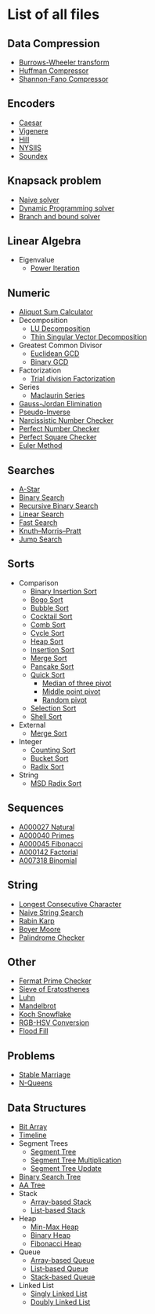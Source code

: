 # List of all files

## Data Compression

-   [Burrows-Wheeler transform](https://github.com/TheAlgorithms/C-Sharp/blob/master/Algorithms/DataCompression/BurrowsWheelerTransform.cs)
-   [Huffman Compressor](https://github.com/TheAlgorithms/C-Sharp/blob/master/Algorithms/DataCompression/HuffmanCompressor.cs)
-   [Shannon-Fano Compressor](https://github.com/TheAlgorithms/C-Sharp/blob/master/Algorithms/DataCompression/ShannonFanoCompressor.cs)

## Encoders

-   [Caesar](https://github.com/TheAlgorithms/C-Sharp/blob/master/Algorithms/Encoders/CaesarEncoder.cs)
-   [Vigenere](https://github.com/TheAlgorithms/C-Sharp/blob/master/Algorithms/Encoders/VigenereEncoder.cs)
-   [Hill](https://github.com/TheAlgorithms/C-Sharp/blob/master/Algorithms/Encoders/HillEncoder.cs)
-   [NYSIIS](https://github.com/TheAlgorithms/C-Sharp/blob/master/Algorithms/Encoders/NysiisEncoder.cs)
-   [Soundex](https://github.com/TheAlgorithms/C-Sharp/blob/master/Algorithms/Encoders/SoundexEncoder.cs)

## Knapsack problem

-   [Naive solver](https://github.com/TheAlgorithms/C-Sharp/blob/master/Algorithms/Knapsack/NaiveKnapsackSolver.cs)
-   [Dynamic Programming solver](https://github.com/TheAlgorithms/C-Sharp/blob/master/Algorithms/Knapsack/DynamicProgrammingKnapsackSolver.cs)
-   [Branch and bound solver](https://github.com/TheAlgorithms/C-Sharp/blob/master/Algorithms/Knapsack/BranchAndBoundKnapsackSolver.cs)

## Linear Algebra

-   Eigenvalue
    -   [Power Iteration](https://github.com/TheAlgorithms/C-Sharp/blob/master/Algorithms/LinearAlgebra/Eigenvalue/PowerIteration.cs)

## Numeric

-   [Aliquot Sum Calculator](https://github.com/TheAlgorithms/C-Sharp/blob/master/Algorithms/Numeric/AliquotSumCalculator.cs)
-   Decomposition
    -   [LU Decomposition](https://github.com/TheAlgorithms/C-Sharp/blob/master/Algorithms/Numeric/Decomposition/LU.cs)
    -   [Thin Singular Vector Decomposition](https://github.com/TheAlgorithms/C-Sharp/blob/master/Algorithms/Numeric/Decomposition/ThinSVD.cs)
-   Greatest Common Divisor
    -   [Euclidean GCD](https://github.com/TheAlgorithms/C-Sharp/blob/master/Algorithms/Numeric/GreatestCommonDivisor/EuclideanGreatestCommonDivisorFinder.cs)
    -   [Binary GCD](https://github.com/TheAlgorithms/C-Sharp/blob/master/Algorithms/Numeric/GreatestCommonDivisor/BinaryGreatestCommonDivisorFinder.cs)
-   Factorization
    -   [Trial division Factorization](https://github.com/TheAlgorithms/C-Sharp/blob/master/Algorithms/Numeric/Factorization/TrialDivisionFactorizer.cs)
-   Series
    -   [Maclaurin Series](https://github.com/TheAlgorithms/C-Sharp/blob/master/Algorithms/Numeric/Series/Maclaurin.cs)
-   [Gauss-Jordan Elimination](https://github.com/TheAlgorithms/C-Sharp/blob/master/Algorithms/Numeric/GaussJordanElimination.cs)
-   [Pseudo-Inverse](https://github.com/TheAlgorithms/C-Sharp/blob/master/Algorithms/Numeric/Pseudoinverse/PseudoInverse.cs)
-   [Narcissistic Number Checker](https://github.com/TheAlgorithms/C-Sharp/blob/master/Algorithms/Numeric/NarcissisticNumberChecker.cs)
-   [Perfect Number Checker](https://github.com/TheAlgorithms/C-Sharp/blob/master/Algorithms/Numeric/PerfectNumberChecker.cs)
-   [Perfect Square Checker](https://github.com/TheAlgorithms/C-Sharp/blob/master/Algorithms/Numeric/PerfectSquareChecker.cs)
-   [Euler Method](https://github.com/TheAlgorithms/C-Sharp/blob/master/Algorithms/Numeric/EulerMethod.cs)

## Searches

-   [A-Star](https://github.com/TheAlgorithms/C-Sharp/blob/master/Algorithms/Search/AStar/AStar.cs)
-   [Binary Search](https://github.com/TheAlgorithms/C-Sharp/blob/master/Algorithms/Search/BinarySearcher.cs)
-   [Recursive Binary Search](https://github.com/TheAlgorithms/C-Sharp/blob/master/Algorithms/Search/RecursiveBinarySearcher.cs)
-   [Linear Search](https://github.com/TheAlgorithms/C-Sharp/blob/master/Algorithms/Search/LinearSearcher.cs)
-   [Fast Search](https://github.com/TheAlgorithms/C-Sharp/blob/master/Algorithms/Search/FastSearcher.cs)
-   [Knuth–Morris–Pratt](https://github.com/TheAlgorithms/C-Sharp/blob/master/Algorithms/Strings/KnuthMorrisPrattSearcher.cs)
-   [Jump Search](https://github.com/TheAlgorithms/C-Sharp/blob/master/Algorithms/Search/JumpSearcher.cs)

## Sorts

-   Comparison
    -   [Binary Insertion Sort](https://github.com/TheAlgorithms/C-Sharp/blob/master/Algorithms/Sorters/Comparison/BinaryInsertionSorter.cs)
    -   [Bogo Sort](https://github.com/TheAlgorithms/C-Sharp/blob/master/Algorithms/Sorters/Comparison/BogoSorter.cs)
    -   [Bubble Sort](https://github.com/TheAlgorithms/C-Sharp/blob/master/Algorithms/Sorters/Comparison/BubbleSorter.cs)
    -   [Cocktail Sort](https://github.com/TheAlgorithms/C-Sharp/blob/master/Algorithms/Sorters/Comparison/CocktailSorter.cs)
    -   [Comb Sort](https://github.com/TheAlgorithms/C-Sharp/blob/master/Algorithms/Sorters/Comparison/CombSorter.cs)
    -   [Cycle Sort](https://github.com/TheAlgorithms/C-Sharp/blob/master/Algorithms/Sorters/Comparison/CycleSorter.cs)
    -   [Heap Sort](https://github.com/TheAlgorithms/C-Sharp/blob/master/Algorithms/Sorters/Comparison/HeapSorter.cs)
    -   [Insertion Sort](https://github.com/TheAlgorithms/C-Sharp/blob/master/Algorithms/Sorters/Comparison/InsertionSorter.cs)
    -   [Merge Sort](https://github.com/TheAlgorithms/C-Sharp/blob/master/Algorithms/Sorters/Comparison/MergeSorter.cs)
    -   [Pancake Sort](https://github.com/TheAlgorithms/C-Sharp/blob/master/Algorithms/Sorters/Comparison/PancakeSorter.cs)
    -   [Quick Sort](https://github.com/TheAlgorithms/C-Sharp/blob/master/Algorithms/Sorters/Comparison/QuickSorter.cs)
        -   [Median of three pivot](https://github.com/TheAlgorithms/C-Sharp/blob/master/Algorithms/Sorters/Comparison/MedianOfThreeQuickSorter.cs)
        -   [Middle point pivot](https://github.com/TheAlgorithms/C-Sharp/blob/master/Algorithms/Sorters/Comparison/MiddlePointQuickSorter.cs)
        -   [Random pivot](https://github.com/TheAlgorithms/C-Sharp/blob/master/Algorithms/Sorters/Comparison/RandomPivotQuickSorter.cs)
    -   [Selection Sort](https://github.com/TheAlgorithms/C-Sharp/blob/master/Algorithms/Sorters/Comparison/SelectionSorter.cs)
    -   [Shell Sort](https://github.com/TheAlgorithms/C-Sharp/blob/master/Algorithms/Sorters/Comparison/ShellSorter.cs)
-   External
    -   [Merge Sort](https://github.com/TheAlgorithms/C-Sharp/blob/master/Algorithms/Sorters/External/ExternalMergeSorter.cs)
-   Integer
    -   [Counting Sort](https://github.com/TheAlgorithms/C-Sharp/blob/master/Algorithms/Sorters/Integer/CountingSorter.cs)
    -   [Bucket Sort](https://github.com/TheAlgorithms/C-Sharp/blob/master/Algorithms/Sorters/Integer/BucketSorter.cs)
    -   [Radix Sort](https://github.com/TheAlgorithms/C-Sharp/blob/master/Algorithms/Sorters/Integer/RadixSorter.cs)
-   String
    -   [MSD Radix Sort](https://github.com/TheAlgorithms/C-Sharp/blob/master/Algorithms/Sorters/String/MsdRadixStringSorter.cs)

## Sequences

-   [A000027 Natural](https://github.com/TheAlgorithms/C-Sharp/blob/master/Algorithms/Sequences/NaturalSequence.cs)
-   [A000040 Primes](https://github.com/TheAlgorithms/C-Sharp/blob/master/Algorithms/Sequences/PrimesSequence.cs)
-   [A000045 Fibonacci](https://github.com/TheAlgorithms/C-Sharp/blob/master/Algorithms/Sequences/FibonacciSequence.cs)
-   [A000142 Factorial](https://github.com/TheAlgorithms/C-Sharp/blob/master/Algorithms/Sequences/FactorialSequence.cs)
-   [A007318 Binomial](https://github.com/TheAlgorithms/C-Sharp/blob/master/Algorithms/Sequences/BinomialSequence.cs)

## String

-   [Longest Consecutive Character](https://github.com/TheAlgorithms/C-Sharp/blob/master/Algorithms/Strings/GeneralStringAlgorithms.cs)
-   [Naive String Search](https://github.com/TheAlgorithms/C-Sharp/blob/master/Algorithms/Strings/NaiveStringSearch.cs)
-   [Rabin Karp](https://github.com/TheAlgorithms/C-Sharp/blob/master/Algorithms/Strings/RabinKarp.cs)
-   [Boyer Moore](https://github.com/TheAlgorithms/C-Sharp/blob/master/Algorithms/Strings/BoyerMoore.cs)
-   [Palindrome Checker](https://github.com/TheAlgorithms/C-Sharp/blob/master/Algorithms/Strings/palindrome.cs)

## Other

-   [Fermat Prime Checker](https://github.com/TheAlgorithms/C-Sharp/blob/master/Algorithms/Other/FermatPrimeChecker.cs)
-   [Sieve of Eratosthenes](https://github.com/TheAlgorithms/C-Sharp/blob/master/Algorithms/Other/SieveOfEratosthenes.cs)
-   [Luhn](https://github.com/TheAlgorithms/C-Sharp/blob/master/Algorithms/Other/Luhn.cs)
-   [Mandelbrot](https://github.com/TheAlgorithms/C-Sharp/blob/master/Algorithms/Other/Mandelbrot.cs)
-   [Koch Snowflake](https://github.com/TheAlgorithms/C-Sharp/blob/master/Algorithms/Other/KochSnowflake.cs)
-   [RGB-HSV Conversion](https://github.com/TheAlgorithms/C-Sharp/blob/master/Algorithms/Other/RGBHSVConversion.cs)
-   [Flood Fill](https://github.com/TheAlgorithms/C-Sharp/blob/master/Algorithms/Other/FloodFill.cs)

## Problems

-   [Stable Marriage](https://github.com/TheAlgorithms/C-Sharp/blob/master/Algorithms/Problems/StableMarriage/GaleShapley.cs)
-   [N-Queens](https://github.com/TheAlgorithms/C-Sharp/blob/master/Algorithms/Problems/NQueens/BacktrackingNQueensSolver.cs)

## Data Structures

-   [Bit Array](https://github.com/TheAlgorithms/C-Sharp/blob/master/DataStructures/BitArray.cs)
-   [Timeline](https://github.com/TheAlgorithms/C-Sharp/blob/master/DataStructures/Timeline.cs)
-   Segment Trees
    -   [Segment Tree](https://github.com/TheAlgorithms/C-Sharp/blob/master/DataStructures/SegmentTrees/SegmentTree.cs)
    -   [Segment Tree Multiplication](https://github.com/TheAlgorithms/C-Sharp/blob/master/DataStructures/SegmentTrees/SegmentTreeApply.cs)
    -   [Segment Tree Update](https://github.com/TheAlgorithms/C-Sharp/blob/master/DataStructures/SegmentTrees/SegmentTreeUpdate.cs)
-   [Binary Search Tree](https://github.com/TheAlgorithms/C-Sharp/blob/master/DataStructures/BinarySearchTree/BinarySearchTree.cs)
-   [AA Tree](https://github.com/TheAlgorithms/C-Sharp/blob/master/DataStructures/AATree/AATree.cs)
-   Stack
    -   [Array-based Stack](https://github.com/TheAlgorithms/C-Sharp/blob/master/DataStructures/Stack/ArrayBasedStack.cs)
    -   [List-based Stack](https://github.com/TheAlgorithms/C-Sharp/blob/master/DataStructures/Stack/ListBasedStack.cs)
-   Heap
    -   [Min-Max Heap](https://github.com/TheAlgorithms/C-Sharp/blob/master/DataStructures/Heap/MinMaxHeap.cs)
    -   [Binary Heap](https://github.com/TheAlgorithms/C-Sharp/blob/master/DataStructures/Heap/BinaryHeap.cs)
    -   [Fibonacci Heap](https://github.com/TheAlgorithms/C-Sharp/blob/master/DataStructures/Heap/FibonacciHeap/FibonacciHeap.cs)
-   Queue
    -   [Array-based Queue](https://github.com/TheAlgorithms/C-Sharp/blob/master/DataStructures/Queue/ArrayBasedQueue.cs)
    -   [List-based Queue](https://github.com/TheAlgorithms/C-Sharp/blob/master/DataStructures/Queue/ListBasedQueue.cs)
    -   [Stack-based Queue](https://github.com/TheAlgorithms/C-Sharp/blob/master/DataStructures/Queue/StackBasedQueue.cs)
-   Linked List
    -   [Singly Linked List](https://github.com/TheAlgorithms/C-Sharp/blob/master/DataStructures/LinkedList/SinglyLinkedList/SinglyLinkedList.cs)
    -   [Doubly Linked List](https://github.com/TheAlgorithms/C-Sharp/blob/master/DataStructures/LinkedList/DoublyLinkedList/DoublyLinkedList.cs)
